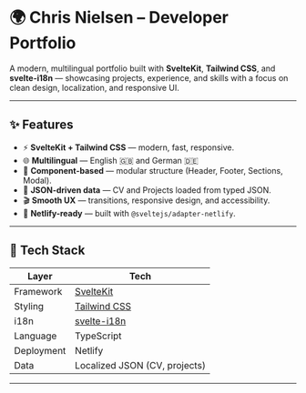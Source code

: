 # 🌍 Chris Nielsen – Developer Portfolio

A modern, multilingual portfolio built with **SvelteKit**, **Tailwind CSS**, and **svelte-i18n** — showcasing projects, experience, and skills with a focus on clean design, localization, and responsive UI.

---

## ✨ Features

- ⚡ **SvelteKit + Tailwind CSS** — modern, fast, responsive.
- 🌐 **Multilingual** — English 🇬🇧 and German 🇩🇪
- 🧱 **Component-based** — modular structure (Header, Footer, Sections, Modal).
- 📜 **JSON-driven data** — CV and Projects loaded from typed JSON.
- 🎬 **Smooth UX** — transitions, responsive design, and accessibility.
- 🚀 **Netlify-ready** — built with `@sveltejs/adapter-netlify`.

---

## 🧩 Tech Stack

| Layer      | Tech                                                     |
| ---------- | -------------------------------------------------------- |
| Framework  | [SvelteKit](https://kit.svelte.dev/)                     |
| Styling    | [Tailwind CSS](https://tailwindcss.com/)                 |
| i18n       | [svelte-i18n](https://github.com/kaisermann/svelte-i18n) |
| Language   | TypeScript                                               |
| Deployment | Netlify                                                  |
| Data       | Localized JSON (CV, projects)                            |

---

